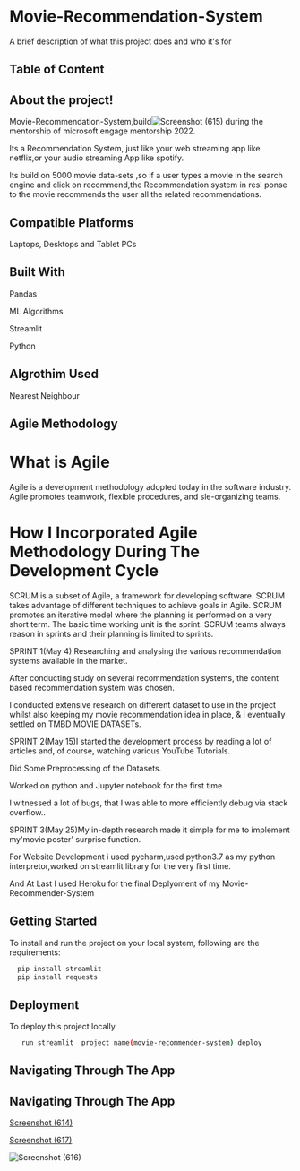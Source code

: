 
# Movie-Recommendation-System

A brief description of what this project does and who it's for


## Table of Content

## About the project!

Movie-Recommendation-System,build![Screenshot (615)](https://user-images.githubusercontent.com/98551275/170883327-933e2bb9-f3ba-4443-8728-83dfd74f3946.png)
 during the mentorship of microsoft engage mentorship 2022.

Its a Recommendation System, just like your web streaming app like netflix,or your audio streaming App like spotify.

Its build on 5000 movie data-sets ,so if a user types a movie in the search engine and click on recommend,the Recommendation system in res!
ponse to the movie recommends the user all the related recommendations.

## Compatible Platforms
Laptops, Desktops and Tablet PCs
## Built With

Pandas

ML Algorithms

Streamlit

Python
## Algrothim Used

Nearest Neighbour
## Agile Methodology
# What is Agile

Agile is a development methodology adopted today in the software industry. Agile promotes teamwork, flexible procedures, and sle-organizing teams.

# How I Incorporated Agile Methodology During The Development Cycle

SCRUM is a subset of Agile, a framework for developing software. SCRUM takes advantage of different techniques to achieve goals in Agile. SCRUM promotes an iterative model where the planning is performed on a very short term. The basic time working unit is the sprint. SCRUM teams always reason in sprints and their planning is limited to sprints.

SPRINT 1(May 4)
Researching and analysing the various recommendation systems available in the market.

After conducting study on several recommendation systems, the content based   recommendation system was chosen.

I conducted extensive research on different dataset to use in the project whilst also keeping my movie recommendation idea in place, & I eventually settled on TMBD  MOVIE DATASETs.

SPRINT 2(May 15)I started the development process by reading a lot of articles and, of course, watching various YouTube Tutorials.

Did Some Preprocessing of the Datasets.

Worked on python and Jupyter notebook for the first time

I witnessed a lot of bugs, that I was able to more efficiently debug via stack overflow..

SPRINT 3(May 25)My in-depth research made it simple for me to implement my'movie poster' surprise function.

For Website Development i used pycharm,used python3.7 as my python interpretor,worked on streamlit library for the very first time.

And At Last I used Heroku for the final Deplyoment of my Movie-Recommender-System




##  Getting Started

To install and run the project on your local system, following are the requirements:


```bash
  pip install streamlit
  pip install requests
```
    
## Deployment

To deploy this project locally

```bash
   run streamlit  project name(movie-recommender-system) deploy
```


## Navigating Through The App

## Navigating Through The App

[Screenshot (614)](https://user-images.githubusercontent.com/98551275/170883310-3b97e91c-1ecd-4672-856d-153272aa0a72.png)

[Screenshot (617)](https://user-images.githubusercontent.com/98551275/170883330-db0b770b-6c2f-4548-911a-f96d2bcafd46.png)


![Screenshot (616)](https://user-images.githubusercontent.com/98551275/170883328-bd0165de-e337-4cf6-87b4-01dc43a526ce.png)
